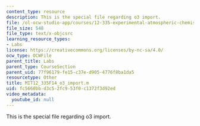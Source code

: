 ```yaml
---
content_type: resource
description: This is the special file regarding o3 import.
file: /ol-ocw-studio-app/courses/12-335-experimental-atmospheric-chemistry-fall-2014/fc5660bbd3c52fc953f0c1372f3d92ed_MIT12_335F14_o3_import.m
file_size: 548
file_type: text/x-objcsrc
learning_resource_types:
- Labs
license: https://creativecommons.org/licenses/by-nc-sa/4.0/
ocw_type: OCWFile
parent_title: Labs
parent_type: CourseSection
parent_uid: 77f96179-fe15-c37e-d905-4776f8ba1da5
resourcetype: Other
title: MIT12_335F14_o3_import.m
uid: fc5660bb-d3c5-2fc9-53f0-c1372f3d92ed
video_metadata:
  youtube_id: null
---
```

This is the special file regarding o3 import.